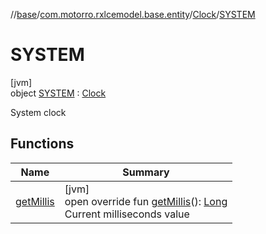 //[base](../../../../index.md)/[com.motorro.rxlcemodel.base.entity](../../index.md)/[Clock](../index.md)/[SYSTEM](index.md)

# SYSTEM

[jvm]\
object [SYSTEM](index.md) : [Clock](../index.md)

System clock

## Functions

| Name | Summary |
|---|---|
| [getMillis](get-millis.md) | [jvm]<br>open override fun [getMillis](get-millis.md)(): [Long](https://kotlinlang.org/api/latest/jvm/stdlib/kotlin/-long/index.html)<br>Current milliseconds value |
